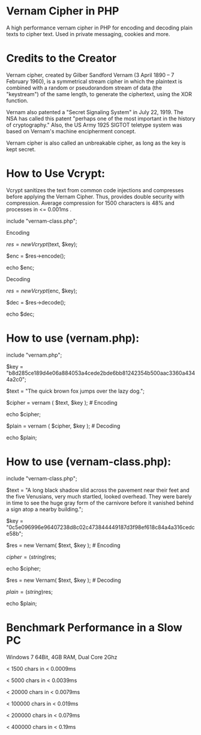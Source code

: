 # Vernam Cipher in PHP
A high performance vernam cipher in PHP for encoding and decoding plain texts to cipher text. Used in private messaging, cookies and more.

# Credits to the Creator
Vernam cipher, created by Gilber Sandford Vernam (3 April 1890 – 7 February 1960), is a symmetrical stream cipher in which the plaintext is combined with a random or pseudorandom stream of data (the "keystream") of the same length, to generate the ciphertext, using the XOR function.

Vernam also patented a "Secret Signaling System" in July 22, 1919. The NSA has called this patent "perhaps one of the most important in the history of cryptography." Also, the US Army 1925 SIGTOT teletype system was based on Vernam's machine encipherment concept.

Vernam cipher is also called an unbreakable cipher, as long as the key is kept secret.

# How to Use Vcrypt:

Vcrypt sanitizes the text from common code injections and compresses before applying the Vernam Cipher. Thus, provides double security with compression. Average compression for 1500 characters is 48% and processes in <= 0.001ms .

include "vernam-class.php";

Encoding

$res = new Vcrypt($text, $key);

$enc = $res->encode();

echo $enc;

Decoding

$res = new Vcrypt($enc, $key);

$dec = $res->decode();

echo $dec;

# How to use (vernam.php):

include "vernam.php";

$key = "b8d285ce189d4e06a884053a4cede2bde6bb81242354b500aac3360a4344a2c0";

$text = "The quick brown fox jumps over the lazy dog.";

$cipher = vernam ( $text, $key ); # Encoding

echo $cipher;

$plain = vernam ( $cipher, $key ); # Decoding

echo $plain;

# How to use (vernam-class.php):

include "vernam-class.php";

$text = "A long black shadow slid across the pavement near their feet and the five Venusians, very much startled, looked overhead. They were barely in time to see the huge gray form of the carnivore before it vanished behind a sign atop a nearby building.";

$key = "0c5e096996e96407238d8c02c473844449187d3f98ef618c84a4a316cedce58b";

$res = new Vernam( $text, $key ); # Encoding

$cipher = (string)$res;

echo $cipher;

$res = new Vernam( $text, $key ); # Decoding

$plain = (string)$res;

echo $plain;

# Benchmark Performance in a Slow PC

Windows 7 64Bit, 4GB RAM, Dual Core 2Ghz

< 1500 chars in < 0.0009ms

< 5000 chars in < 0.0039ms

< 20000 chars in < 0.0079ms

< 100000 chars in < 0.019ms

< 200000 chars in < 0.079ms

< 400000 chars in < 0.19ms
